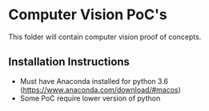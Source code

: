 # Computer Vision PoC's
This folder will contain computer vision proof of concepts. 

## Installation Instructions
- Must have Anaconda installed for python 3.6 (https://www.anaconda.com/download/#macos)
- Some PoC require lower version of python